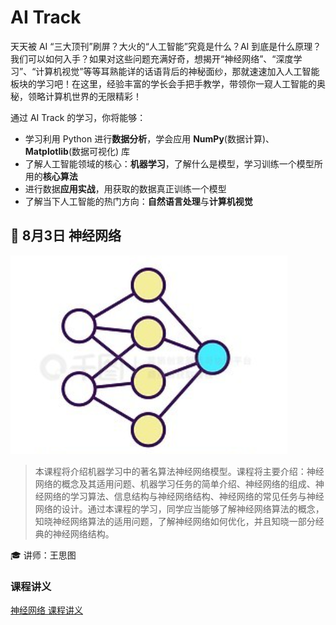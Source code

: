 # AI Track

天天被 AI “三大顶刊”刷屏？大火的“人工智能”究竟是什么？AI 到底是什么原理？我们可以如何入手？如果对这些问题充满好奇，想揭开“神经网络”、“深度学习”、“计算机视觉”等等耳熟能详的话语背后的神秘面纱，那就速速加入人工智能板块的学习吧！在这里，经验丰富的学长会手把手教学，带领你一窥人工智能的奥秘，领略计算机世界的无限精彩！

通过 AI Track 的学习，你将能够：

- 学习利用 Python 进行**数据分析**，学会应用 **NumPy**(数据计算)、 **Matplotlib**(数据可视化) 库
- 了解人工智能领域的核心：**机器学习**，了解什么是模型，学习训练一个模型所用的**核心算法**
- 进行数据**应用实战**，用获取的数据真正训练一个模型
- 了解当下人工智能的热门方向：**自然语言处理**与**计算机视觉**

## 🤔 8月3日 神经网络

![logo](../images/logo/神经网络.png)

>本课程将介绍机器学习中的著名算法神经网络模型。课程将主要介绍：神经网络的概念及其适用问题、机器学习任务的简单介绍、神经网络的组成、神经网络的学习算法、信息结构与神经网络结构、神经网络的常见任务与神经网络的设计。通过本课程的学习，同学应当能够了解神经网络算法的概念，知晓神经网络算法的适用问题，了解神经网络如何优化，并且知晓一部分经典的神经网络结构。

🎓 讲师：王思图

### 课程讲义

[神经网络 课程讲义](https://summer24.net9.org/ai/neural-network/network/)